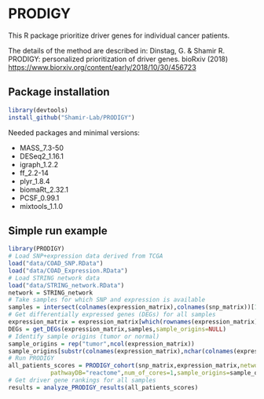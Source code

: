 # PRODIGY
This R package prioritize driver genes for individual cancer patients.

The details of the method are described in: 
Dinstag, G. & Shamir R. PRODIGY: personalized prioritization of driver genes. bioRxiv (2018)
https://www.biorxiv.org/content/early/2018/10/30/456723

## Package installation
```r
library(devtools)
install_github("Shamir-Lab/PRODIGY")
```

Needed packages and minimal versions:

- MASS_7.3-50
- DESeq2_1.16.1
- igraph_1.2.2
- ff_2.2-14
- plyr_1.8.4
- biomaRt_2.32.1
- PCSF_0.99.1
- mixtools_1.1.0

## Simple run example
```r
library(PRODIGY)
# Load SNP+expression data derived from TCGA
load("data/COAD_SNP.RData")
load("data/COAD_Expression.RData")
# Load STRING network data 
load("data/STRING_network.RData")
network = STRING_network
# Take samples for which SNP and expression is available 
samples = intersect(colnames(expression_matrix),colnames(snp_matrix))[1:5]
# Get differentially expressed genes (DEGs) for all samples
expression_matrix = expression_matrix[which(rownames(expression_matrix) %in% unique(c(network[,1],network[,2]))),]
DEGs = get_DEGs(expression_matrix,samples,sample_origins=NULL)
# Identify sample origins (tumor or normal)
sample_origins = rep("tumor",ncol(expression_matrix))
sample_origins[substr(colnames(expression_matrix),nchar(colnames(expression_matrix)[1])-1,nchar(colnames(expression_matrix)[1]))=="11"] = "normal"	
# Run PRODIGY
all_patients_scores = PRODIGY_cohort(snp_matrix,expression_matrix,network=network,samples=samples,DEGs=DEGs,alpha=0.05,
			pathwayDB="reactome",num_of_cores=1,sample_origins=sample_origins)
# Get driver gene rankings for all samples 
results = analyze_PRODIGY_results(all_patients_scores) 
```